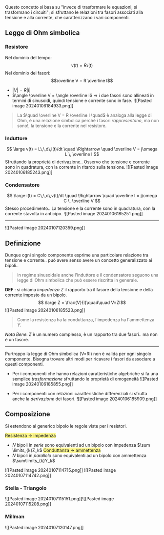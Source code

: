 Questo concetto si basa su "invece di trasformare le equazioni, si trasformano i circuiti"; si sfruttano le relazioni tra fasori associati alla tensione e alla corrente, che caratterizzano i vari componenti.

## Legge di Ohm simbolica
### Resistore
Nel dominio del tempo:
$$v(t)=R\,i(t)$$
Nel dominio dei fasori:
$$\overline V = R \overline I$$
- $|V| = R|I|$
- $\angle \overline V = \angle \overline I$
$\Rightarrow$ i due fasori sono allineati in termini di sinusoidi, quindi tensione e corrente sono in fase.
![[Pasted image 20240106184933.png]]

>La $\quad \overline V = R \overline I \quad$ è analoga alla legge di Ohm, è una relazione simbolica perchè i fasori *rappresentano*, ma non sono!, la tensione e la corrente nel resistore.

### Induttore

$$ \large v(t) = L\,\,d\,i(t)/dt \quad \Rightarrow \quad \overline V = j\omega L \, \overline I $$
Sfruttando la proprietà di derivazione.. Osservo che tensione e corrente sono in quadratura, con la corrente in ritardo sulla tensione.
![[Pasted image 20240106185243.png]]
### Condensatore
$$ \large i(t) = C\,\,d\,v(t)/dt \quad \Rightarrow \quad \overline I = j\omega C \, \overline V $$
Stesso procedimento.. La tensione e la corrente sono in quadratura, con la corrente stavolta in anticipo.
![[Pasted image 20240106185251.png]]

----
![[Pasted image 20240107120359.png]]

## Definizione

Dunque ogni singolo componente esprime una particolare relazione tra tensione e corrente.. può avere senso avere un concetto generalizzato ai bipoli..

>In regime sinusoidale anche l'induttore e il condensatore seguono una legge di Ohm simbolica che può essere riscritta in generale.

**DEF** :
 si chiama *impedenza* $Z$ il rapporto tra il fasore della tensione e della corrente imposto da un bipolo.
$$ \large Z = \frac{V}{I}\quad\quad V=ZI$$
![[Pasted image 20240106185523.png]]

>Come la resistenza ha la conduttanza, l'impedenza ha l'ammettenza $Y$.

*Nota Bene*: $Z$ è un numero complesso, è un rapporto tra due fasori.. ma non è un fasore.

---

Purtroppo la legge di Ohm simbolica (V=RI) non è valida per ogni singolo componente. Bisogna trovare altri modi per ricavare i fasori da associare a questi componenti.


- Per i componenti che hanno relazioni caratteristiche algebriche si fa una semplice *trasformazione* sfruttando le proprietà di omogeneità
![[Pasted image 20240106185855.png]]


- Per i componenti con relazioni caratteristiche differenziali si sfrutta anche la *derivazione* dei fasori. 
![[Pasted image 20240106185909.png]]

## Composizione
Si estendono al generico bipolo le regole viste per i resistori.

<span style="background:#fff88f">Resistenza -> impedenza</span>
- $N$ bipoli in *serie* sono equivalenti ad un bipolo con impedenza $\sum \limits_{k}Z_k$ 
<span style="background:#fff88f">Conduttanza -> ammettenza</span>
- $N$ bipoli in *parallelo* sono equivalenti ad un bipolo con ammettenza $\sum\limits_{k}Y_k$ 

![[Pasted image 20240107114715.png]]
![[Pasted image 20240107114742.png]]

### Stella - Triangolo
![[Pasted image 20240107115151.png]]![[Pasted image 20240107115208.png]]

### Millman
![[Pasted image 20240107120147.png]]

